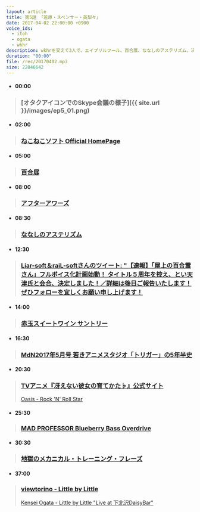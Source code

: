 ```yaml
---
layout: article
title: 第5話 「若原・スペンサー・英梨々」
date: 2017-04-02 22:00:00 +0900
voice_ids:
  - itoh
  - ogata
  - wkhr
description: wkhrを交えて3人で、エイプリルフール、百合展、ななしのアステリズム、冴えない彼女の育てかた、エモさとぶちかましなどについて話しました。
duration: "00:00"
file: /rec/20170402.mp3
size: 22846642
---
```


- #### 00:00
> ### [オタクアイコンでのSkype会議の様子]({{ site.url }}/images/ep5_01.png)

- #### 02:00
> ### [ねこねこソフト Official HomePage](http://www.din.or.jp/~nekoneko/)

- #### 05:00
> ### [百合展](http://www.yuriten.com/2017/)

- #### 08:00
> ### [アフターアワーズ](http://amzn.asia/dWhlpPK)

- #### 08:30
> ### [ななしのアステリズム](http://www.ganganonline.com/contents/nanashino/)

- #### 12:30
> ### [Liar-soft＆raiL-softさんのツイート: "【速報】「屋上の百合霊さん」フルボイス化計画始動！ タイトル５周年を控え、とい天津氏と会合、決定しました！／詳細は後日ご報告いたします！ぜひフォローを宜しくお願い申し上げます！](https://twitter.com/liar_railsoft/status/845205907331989505)

- #### 14:00
> ### [赤玉スイートワイン サントリー](http://www.suntory.co.jp/wine/original/akadama/)

- #### 16:30
> ### [MdN2017年5月号 若きアニメスタジオ「トリガー」の5年半史](http://www.mdn.co.jp/di/MdN/)

- #### 20:30
> ### [TVアニメ『冴えない彼女の育てかた♭』公式サイト](http://www.saenai.tv/)
> [Oasis - Rock 'N' Roll Star](https://www.youtube.com/watch?v=3aatEBIZHNU)

- #### 25:30
> ### [MAD PROFESSOR Blueberry Bass Overdrive](http://www.mpamp.com/factory-pedals/blueberry-bass-overdrive/)

- #### 30:30
> ### [地獄のメカニカル・トレーニング・フレーズ](http://amzn.asia/3QPtJv5)

- #### 37:00
> ### [viewtorino - Little by Little](https://soundcloud.com/viewtorino/little-by-little)
> [Kensei Ogata - Little by Little "Live at 下北沢DaisyBar" ](https://www.youtube.com/watch?v=8tnvio7LlvY)
